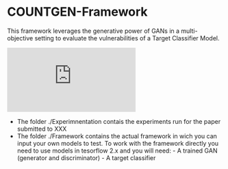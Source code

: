 # COUNTGEN-Framework
This framework leverages the generative power of GANs in a multi-objective setting to evaluate the vulnerabilities of a Target Classifier Model.

![alt text](https://github.com/alejandrobarredo/COUNTGEN-Framework/files/7299119/1-concept.pdf?raw=true)

- The folder ./Experimnentation contais the experiments run for the paper submitted to XXX
- The folder ./Framework contains the actual framework in wich you can input your own models to test.
      To work with the framework directly you need to use models in tesorflow 2.x and you will need:
          - A trained GAN (generator and discriminator)
          - A target classifier
